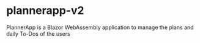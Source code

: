 # plannerapp-v2
PlannerApp is a Blazor WebAssembly application to manage the plans and daily To-Dos of the users

